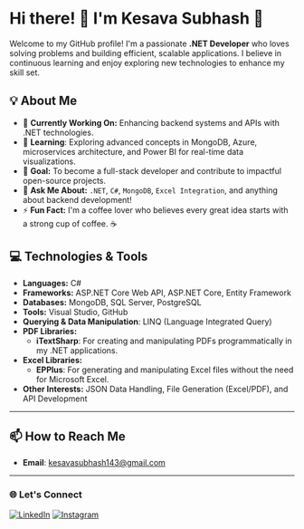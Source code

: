 # Hi there! 👋 I'm Kesava Subhash 🚀

Welcome to my GitHub profile! I'm a passionate **.NET Developer** who loves solving problems and building efficient, scalable applications. I believe in continuous learning and enjoy exploring new technologies to enhance my skill set.

## 💡 About Me
- 🔭 **Currently Working On:** Enhancing backend systems and APIs with .NET technologies.
- 🌱 **Learning**: Exploring advanced concepts in MongoDB, Azure, microservices architecture, and Power BI for real-time data visualizations.
- 🎯 **Goal:** To become a full-stack developer and contribute to impactful open-source projects.
- 💬 **Ask Me About:** `.NET`, `C#`, `MongoDB`, `Excel Integration`, and anything about backend development!
- ⚡ **Fun Fact:** I'm a coffee lover who believes every great idea starts with a strong cup of coffee. ☕

## 💻 Technologies & Tools
- **Languages:** C#
- **Frameworks:** ASP.NET Core Web API, ASP.NET Core, Entity Framework
- **Databases:** MongoDB, SQL Server, PostgreSQL
- **Tools:** Visual Studio, GitHub
- **Querying & Data Manipulation**: LINQ (Language Integrated Query)
-  **PDF Libraries:** 
   - **iTextSharp**: For creating and manipulating PDFs programmatically in my .NET applications.
- **Excel Libraries:** 
  - **EPPlus**: For generating and manipulating Excel files without the need for Microsoft Excel.
- **Other Interests:** JSON Data Handling, File Generation (Excel/PDF), and API Development

---
## 📫 How to Reach Me
- **Email**: [kesavasubhash143@gmail.com](mailto:kesavasubhash143@gmail.com)

---

### 🌐 Let's Connect
[![LinkedIn](https://img.shields.io/badge/LinkedIn-blue?style=flat-square&logo=linkedin)](https://www.linkedin.com/in/kesava-subhash-gullapudi-14b095180/)
[![Instagram](https://img.shields.io/badge/Instagram-purple?style=flat-square&logo=instagram)](https://www.instagram.com/kesavasubhash/)

